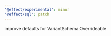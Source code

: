 ```yaml
---
"@effect/experimental": minor
"@effect/sql": patch
---
```


improve defaults for VariantSchema.Overrideable
